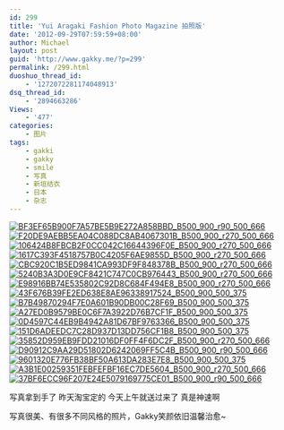 ```yaml
---
id: 299
title: 'Yui Aragaki Fashion Photo Magazine 拍照版'
date: '2012-09-29T07:59:59+08:00'
author: Michael
layout: post
guid: 'http://www.gakky.me/?p=299'
permalink: /299.html
duoshuo_thread_id:
    - '1272072281174048913'
dsq_thread_id:
    - '2894663286'
Views:
    - '477'
categories:
    - 图片
tags:
    - gakki
    - gakky
    - smile
    - 写真
    - 新垣结衣
    - 日本
    - 杂志
---
```


[![BF3EF65B900F7A57BE5B9E272A858BBD_B500_900_r90_500_666](http://www.yui-aragaki.org/wp-content/uploads/img/BF3EF65B900F7A57BE5B9E272A858BBD_B500_900_r90_500_666.jpeg)](http://www.yui-aragaki.org/wp-content/uploads/img/BF3EF65B900F7A57BE5B9E272A858BBD_B1280_1280_r90_960_1280.jpeg) [![F20DE9AEBB5EA04C088DC8AB4067301B_B500_900_r270_500_666](http://www.yui-aragaki.org/wp-content/uploads/img/F20DE9AEBB5EA04C088DC8AB4067301B_B500_900_r270_500_666.jpeg)](http://www.yui-aragaki.org/wp-content/uploads/img/F20DE9AEBB5EA04C088DC8AB4067301B_B1280_1280_r270_960_1280.jpeg) [![106424B8FBCB2F0CC042C16644396F0E_B500_900_r270_500_666](http://www.yui-aragaki.org/wp-content/uploads/img/106424B8FBCB2F0CC042C16644396F0E_B500_900_r270_500_666.jpeg)](http://www.yui-aragaki.org/wp-content/uploads/img/106424B8FBCB2F0CC042C16644396F0E_B1280_1280_r270_960_1280.jpeg) [![1617C393F4518757B0C4205F6AE9855D_B500_900_r270_500_666](http://www.yui-aragaki.org/wp-content/uploads/img/1617C393F4518757B0C4205F6AE9855D_B500_900_r270_500_666.jpeg)](http://www.yui-aragaki.org/wp-content/uploads/img/1617C393F4518757B0C4205F6AE9855D_B1280_1280_r270_960_1280.jpeg) [![CBC920C1B5ED9841CA993DF9F848378B_B500_900_r270_500_666](http://www.yui-aragaki.org/wp-content/uploads/img/CBC920C1B5ED9841CA993DF9F848378B_B500_900_r270_500_666.jpeg)](http://www.yui-aragaki.org/wp-content/uploads/img/CBC920C1B5ED9841CA993DF9F848378B_B1280_1280_r270_960_1280.jpeg) [![5240B3A3D0E9CF8421C747C0CB976443_B500_900_r270_500_666](http://www.yui-aragaki.org/wp-content/uploads/img/5240B3A3D0E9CF8421C747C0CB976443_B500_900_r270_500_666.jpeg)](http://www.yui-aragaki.org/wp-content/uploads/img/5240B3A3D0E9CF8421C747C0CB976443_B1280_1280_r270_960_1280.jpeg) [![E98916BB74E535802C92D8C684F494E8_B500_900_r270_500_666](http://www.yui-aragaki.org/wp-content/uploads/img/E98916BB74E535802C92D8C684F494E8_B500_900_r270_500_666.jpeg)](http://www.yui-aragaki.org/wp-content/uploads/img/E98916BB74E535802C92D8C684F494E8_B1280_1280_r270_960_1280.jpeg) [![43F676B39FE2ED638E8AE96338917524_B500_900_500_375](http://www.yui-aragaki.org/wp-content/uploads/img/43F676B39FE2ED638E8AE96338917524_B500_900_500_375.jpeg)](http://www.yui-aragaki.org/wp-content/uploads/img/43F676B39FE2ED638E8AE96338917524_B1280_1280_1280_960.jpeg) [![B7B49870294F7E0A601B90DB00C28F69_B500_900_500_375](http://www.yui-aragaki.org/wp-content/uploads/img/B7B49870294F7E0A601B90DB00C28F69_B500_900_500_375.jpeg)](http://www.yui-aragaki.org/wp-content/uploads/img/B7B49870294F7E0A601B90DB00C28F69_B1280_1280_1280_960.jpeg) [![A27ED0B9579BE0C6F7A3922D76B7CF1F_B500_900_500_375](http://www.yui-aragaki.org/wp-content/uploads/img/A27ED0B9579BE0C6F7A3922D76B7CF1F_B500_900_500_375.jpeg)](http://www.yui-aragaki.org/wp-content/uploads/img/A27ED0B9579BE0C6F7A3922D76B7CF1F_B1280_1280_1280_960.jpeg) [![0D4597C44EB9B4942A81D67BF9763366_B500_900_500_375](http://www.yui-aragaki.org/wp-content/uploads/img/0D4597C44EB9B4942A81D67BF9763366_B500_900_500_375.jpeg)](http://www.yui-aragaki.org/wp-content/uploads/img/0D4597C44EB9B4942A81D67BF9763366_B1280_1280_1280_960.jpeg) [![151D6ADEEDC7C28D937D13DD756CF1B8_B500_900_500_375](http://www.yui-aragaki.org/wp-content/uploads/img/151D6ADEEDC7C28D937D13DD756CF1B8_B500_900_500_375.jpeg)](http://www.yui-aragaki.org/wp-content/uploads/img/151D6ADEEDC7C28D937D13DD756CF1B8_B1280_1280_1280_960.jpeg) [![35852D959EB9FDD21016DF0FF4F6DC2F_B500_900_r270_500_666](http://www.yui-aragaki.org/wp-content/uploads/img/35852D959EB9FDD21016DF0FF4F6DC2F_B500_900_r270_500_666.jpeg)](http://www.yui-aragaki.org/wp-content/uploads/img/35852D959EB9FDD21016DF0FF4F6DC2F_B1280_1280_r270_960_1280.jpeg) [![D90912C9AA29D51802D6242069FF5C4B_B500_900_r90_500_666](http://www.yui-aragaki.org/wp-content/uploads/img/D90912C9AA29D51802D6242069FF5C4B_B500_900_r90_500_666.jpeg)](http://www.yui-aragaki.org/wp-content/uploads/img/D90912C9AA29D51802D6242069FF5C4B_B1280_1280_r90_960_1280.jpeg) [![9601320E776FB38BF50A613DA283E7E8_B500_900_500_375](http://www.yui-aragaki.org/wp-content/uploads/img/9601320E776FB38BF50A613DA283E7E8_B500_900_500_375.jpeg)](http://www.yui-aragaki.org/wp-content/uploads/img/9601320E776FB38BF50A613DA283E7E8_B1280_1280_1280_960.jpeg) [![A3B1E00259351FEBFEFBF16EC7DE5604_B500_900_r270_500_666](http://www.yui-aragaki.org/wp-content/uploads/img/A3B1E00259351FEBFEFBF16EC7DE5604_B500_900_r270_500_666.jpeg)](http://www.yui-aragaki.org/wp-content/uploads/img/A3B1E00259351FEBFEFBF16EC7DE5604_B1280_1280_r270_960_1280.jpeg) [![37BF6ECC96F207E24E5079169775CE01_B500_900_r90_500_666](http://www.yui-aragaki.org/wp-content/uploads/img/37BF6ECC96F207E24E5079169775CE01_B500_900_r90_500_666.jpeg)](http://www.yui-aragaki.org/wp-content/uploads/img/37BF6ECC96F207E24E5079169775CE01_B1280_1280_r90_960_1280.jpeg)

写真拿到手了 昨天淘宝定的 今天上午就送过来了 真是神速啊

写真很美、有很多不同风格的照片，Gakky笑颜依旧温馨治愈~